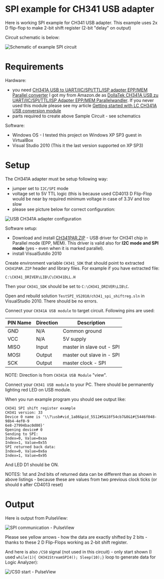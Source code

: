 # SPI example for CH341 USB adapter 

Here is working SPI example for CH341 USB adapter.
This example uses 2x D flip-flop to make 2-bit shift register (2-bit "delay" on
output)


Circuit schematic is below:

![Schematic of example SPI circuit](https://github.com/hpaluch/ch341-spi-shift-reg/blob/master/ExpressPCB/ch341-spi-shiftreg.png?raw=true)


# Requirements

Hardware:
* you
  need [CH341A USB to UART/IIC/SPI/TTL/ISP adapter EPP/MEM Parallel converter]
  I got my from Amazon.de as [DollaTek CH341A USB zu UART/IIC/SPI/TTL/ISP Adapter EPP/MEM Parallelwandler]. If you never used this module
  please see my article [Getting started with LC CH341A USB conversion module]
* parts required to create above Sample Circuit - see schematics

Software:

* Windows OS - I tested this project on Windows XP SP3 guest in VirtualBox
* Visual Studio 2010 (This it the last version supported on XP SP3)


# Setup

The CH341A adapter must be setup following way:
* jumper set to `I2C/SPI` mode
* voltage set to 5V TTL logic (this is because used CD4013 D Flip-Flop
  would be near by required minimum voltage in case of 3.3V and too slow
* please see picture below for correct configuration:

![USB CH341A adapter configuration](https://github.com/hpaluch/ch341-spi-shift-reg/blob/master/images/ch341-spi-5v.jpg?raw=true)


Software setup:
*  Download and install [CH341PAR.ZIP] - USB driver for CH341 chip
   in Parallel mode (EPP, MEM). This driver is valid 
   also for **I2C mode and SPI mode** (yes - even when it is marked parallel).
*  install VisualSutdio 2010

Create environment variable `CH341_SDK` that should point to extracted
`CH341PAR.ZIP` header and library files. For example
if you have extracted file:

```
C:\CH341_DRIVER\LIB\C\CH341DLL.H 
```
Then your `CH341_SDK` should be set to `C:\CH341_DRIVER\LIB\C`.

Open and rebuild solution `TestSPI_VS2010/ch341_spi_shiftreg.sln`
in VisualStudio 2010. There should be no errors.

Connect your `CH341A USB module` to target circuit. Following pins are used:

|PIN Name|Direction|Description|
|--------|---------|-----------|
|GND|N/A|Common ground|
|VCC|N/A|5V supply|
|MISO|Input|master in slave out - SPI|
|MOSI|Output|master out slave in - SPI|
|SCK|Output|master clock - SPI|

NOTE: Direction is from `CH341A USB Module` "view".

Connect your `CH341 USB module` to your PC. There should
be permanently lighting red LED on USB module.

When you run example program you should see output like:
```
CH341 SPI shift register example
CH341 version: 33
Device 0 name is '\\?\usb#vid_1a86&pid_5512#5&18f54cb7&0&1#{5446f048-98b4-4ef0-9
6e8-27994bac0d00}'
Opening device# 0
Sending to SPI:
Index=0, Value=0xaa
Index=1, Value=0x55
SPI returned back data:
Index=0, Value=0x6a
Index=1, Value=0x95
```
And LED D1 should be ON.

NOTES: 1st and 2nd bits of returned data can be different than as shown in
above listings - because these are values from two previous clock ticks
(or should `0` after CD4013 reset)

# Output

Here is output from PulseView:

![SPI communication - PulseView](https://github.com/hpaluch/ch341-spi-shift-reg/blob/master/PulseView/pulseview-ch341-spi-shiftreg.png?raw=true)

Please see yellow arrows - how the data are exactly shifted
by 2 bits - thanks to these 2 D Flip-Flops working as 2-bit shift register.

And here is also `/CS0` signal (not used in this circuit) - only
start shown (I used `while(1){ CH341StreamSPI4(); Sleep(10);}` loop to generate
data for Logic Analyzer):

![/CS0 start - PulseView](https://github.com/hpaluch/ch341-spi-shift-reg/blob/master/PulseView/pulseview-ch341-spi-shiftreg-cs-start.png?raw=true)

[CH341PAR.ZIP]: http://www.wch.cn/downloads/file/7.html
[Getting started with LC CH341A USB conversion module]:  https://github.com/hpaluch/hpaluch.github.io/wiki/Getting-started-with-LC-CH341A-USB-conversion-module
[CH341A USB to UART/IIC/SPI/TTL/ISP adapter EPP/MEM Parallel converter]:http://www.chinalctech.com/index.php?_m=mod_product&_a=view&p_id=1220
[DollaTek CH341A USB zu UART/IIC/SPI/TTL/ISP Adapter EPP/MEM Parallelwandler]:https://www.amazon.de/gp/product/B07DJZDRKG/
